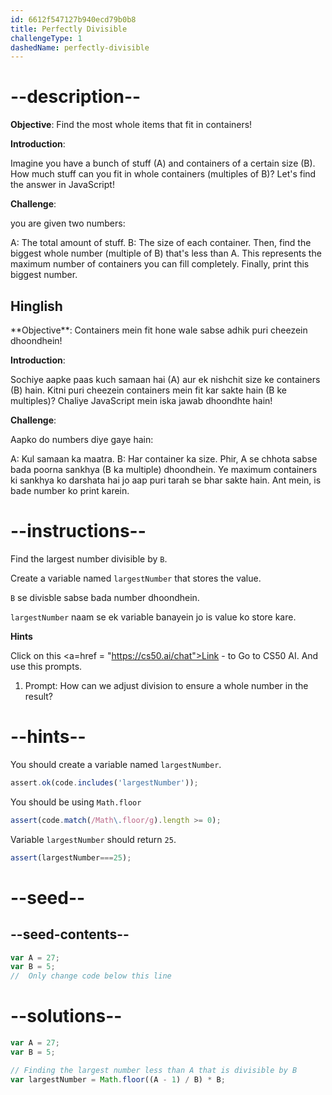 ```yaml
---
id: 6612f547127b940ecd79b0b8
title: Perfectly Divisible
challengeType: 1
dashedName: perfectly-divisible
---
```


# --description--

**Objective**: Find the most whole items that fit in containers!

**Introduction**:

Imagine you have a bunch of stuff (A) and containers of a certain size (B). How much stuff can you fit in whole containers (multiples of B)? Let's find the answer in JavaScript!


**Challenge**:

you are given two numbers:

A: The total amount of stuff.
B: The size of each container.
Then, find the biggest whole number (multiple of B) that's less than A. This represents the maximum number of containers you can fill completely. Finally, print this biggest number.


<h2>Hinglish</h2>
**Objective**: Containers mein fit hone wale sabse adhik puri cheezein dhoondhein!

**Introduction**:

Sochiye aapke paas kuch samaan hai (A) aur ek nishchit size ke containers (B) hain. Kitni puri cheezein containers mein fit kar sakte hain (B ke multiples)? Chaliye JavaScript mein iska jawab dhoondhte hain!

**Challenge**:

Aapko do numbers diye gaye hain:

A: Kul samaan ka maatra.
B: Har container ka size.
Phir, A se chhota sabse bada poorna sankhya (B ka multiple) dhoondhein. Ye maximum containers ki sankhya ko darshata hai jo aap puri tarah se bhar sakte hain. Ant mein, is bade number ko print karein.

# --instructions--

Find the largest number divisible by `B`. 

Create a variable named `largestNumber` that stores the value.

`B` se divisble sabse bada number dhoondhein.

`largestNumber` naam se ek variable banayein jo is value ko store kare.

**Hints** 

Click on this <a=href = "https://cs50.ai/chat">Link</a> - to Go to CS50 AI. And use this prompts.

1. Prompt: How can we adjust division to ensure a whole number in the result? 


# --hints--

You should create a variable named `largestNumber`.

```js
assert.ok(code.includes('largestNumber'));
```

You should be using `Math.floor` 

```js
assert(code.match(/Math\.floor/g).length >= 0);
```

Variable `largestNumber` should return `25`.

```js
assert(largestNumber===25);
```

# --seed--
## --seed-contents--

```js
var A = 27;
var B = 5;
//  Only change code below this line


```

# --solutions--

```js
var A = 27;
var B = 5;

// Finding the largest number less than A that is divisible by B
var largestNumber = Math.floor((A - 1) / B) * B;
```
